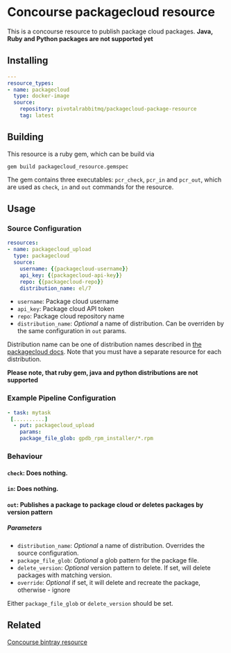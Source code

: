 # Concourse packagecloud resource

This is a concourse resource to publish package cloud packages.
**Java, Ruby and Python packages are not supported yet**

## Installing

```yaml
---
resource_types:
- name: packagecloud
  type: docker-image
  source:
    repository: pivotalrabbitmq/packagecloud-package-resource
    tag: latest
```

## Building

This resource is a ruby gem, which can be build via

```
gem build packagecloud_resource.gemspec
```

The gem contains three executables: `pcr_check`, `pcr_in` and `pcr_out`,
which are used as `check`, `in` and `out` commands for the resource.

## Usage

### Source Configuration

```yaml
resources:
- name: packagecloud_upload
  type: packagecloud
  source:
    username: {{packagecloud-username}}
    api_key: {{packagecloud-api-key}}
    repo: {{packagecloud-repo}}
    distribution_name: el/7
```

* `username`: Package cloud username
* `api_key`: Package cloud API token
* `repo`: Package cloud repository name
* `distribution_name`: *Optional* a name of distribution. Can be overriden by the same configuration in `out` params.

Distribution name can be one of distribution names described in [the packagecloud docs](https://packagecloud.io/docs#anchor-elementaryos). Note that you must have a separate resource for each distribution.

**Please note, that ruby gem, java and python distributions are not supported**

### Example Pipeline Configuration

```yaml
- task: mytask
 [..........]
  - put: packagecloud_upload
    params:
    package_file_glob: gpdb_rpm_installer/*.rpm
```

### Behaviour

#### `check`: Does nothing.

#### `in`: Does nothing.

#### `out`: Publishes a package to package cloud or deletes packages by version pattern


##### Parameters

* `distribution_name`: *Optional* a name of distribution. Overrides the source configuration.
* `package_file_glob`: *Optional* a glob pattern for the package file.
* `delete_version`: *Optional* version pattern to delete. If set, will delete packages with matching version.
* `override`: *Optional* if set, it will delete and recreate the package, otherwise - ignore

Either `package_file_glob` or `delete_version` should be set.



## Related
[Concourse bintray resource](https://github.com/rabbitmq/concourse-bintray-resources)
